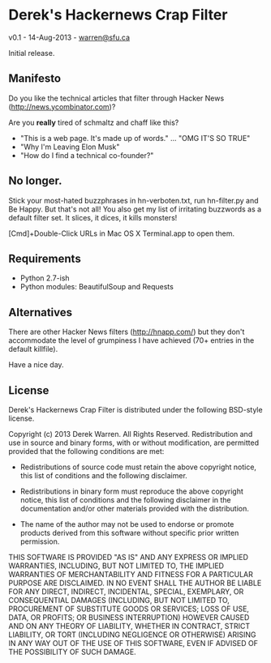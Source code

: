 Derek's Hackernews Crap Filter
=========
v0.1 - 14-Aug-2013 - warren@sfu.ca

Initial release.

Manifesto
-

Do you like the technical articles that filter through Hacker News (http://news.ycombinator.com)?

Are you **really** tired of schmaltz and chaff like this?
- "This is a web page. It's made up of words." ... "OMG IT'S SO TRUE"
- "Why I'm Leaving Elon Musk"
- "How do I find a technical co-founder?"


No longer.
-

Stick your most-hated buzzphrases in hn-verboten.txt, run hn-filter.py and Be Happy.  But that's not all!  You also get my list of irritating buzzwords as a default filter set.  It slices, it dices, it kills monsters!

[Cmd]+Double-Click URLs in Mac OS X Terminal.app to open them.

Requirements
-

- Python 2.7-ish
- Python modules: BeautifulSoup and Requests


Alternatives
-

There are other Hacker News filters (http://hnapp.com/) but they don't accommodate the level of grumpiness I have achieved (70+ entries in the default killfile).



Have a nice day.



License
-

Derek's Hackernews Crap Filter is distributed under the following BSD-style license.

Copyright (c) 2013 Derek Warren. All Rights Reserved. Redistribution and use in source and binary forms, with or without modification, are permitted provided that the following conditions are met:

- Redistributions of source code must retain the above copyright notice, this list of conditions and the following disclaimer.

- Redistributions in binary form must reproduce the above copyright notice, this list of conditions and the following disclaimer in the documentation and/or other materials provided with the distribution.

- The name of the author may not be used to endorse or promote products derived from this software without specific prior written permission.

THIS SOFTWARE IS PROVIDED "AS IS" AND ANY EXPRESS OR IMPLIED WARRANTIES, INCLUDING, BUT NOT LIMITED TO, THE IMPLIED WARRANTIES OF MERCHANTABILITY AND FITNESS FOR A PARTICULAR PURPOSE ARE DISCLAIMED. IN NO EVENT SHALL THE AUTHOR BE LIABLE FOR ANY DIRECT, INDIRECT, INCIDENTAL, SPECIAL, EXEMPLARY, OR CONSEQUENTIAL DAMAGES (INCLUDING, BUT NOT LIMITED TO, PROCUREMENT OF SUBSTITUTE GOODS OR SERVICES; LOSS OF USE, DATA, OR PROFITS; OR BUSINESS INTERRUPTION) HOWEVER CAUSED AND ON ANY THEORY OF LIABILITY, WHETHER IN CONTRACT, STRICT LIABILITY, OR TORT (INCLUDING NEGLIGENCE OR OTHERWISE) ARISING IN ANY WAY OUT OF THE USE OF THIS SOFTWARE, EVEN IF ADVISED OF THE POSSIBILITY OF SUCH DAMAGE.

